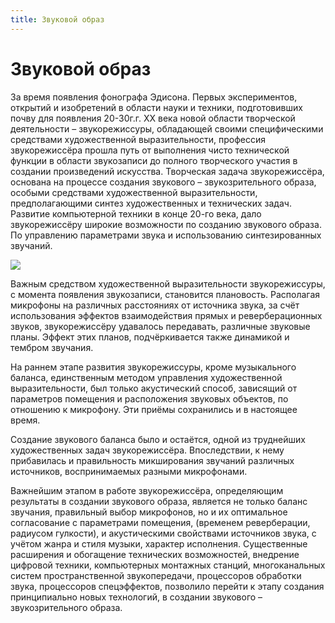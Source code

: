 ```yaml
---
title: Звуковой образ
---
```


# Звуковой образ

За время появления фонографа Эдисона. Первых экспериментов, открытий и изобретений в области науки и техники, подготовивших почву для появления 20-30г.г.  ХХ века новой области  творческой деятельности – звукорежиссуры, обладающей своими специфическими средствами художественной  выразительности, профессия звукорежиссёра прошла путь от выполнения чисто технической функции в области звукозаписи до полного творческого участия в создании произведений искусства. Творческая задача звукорежиссёра, основана на процессе создания звукового – звукозрительного образа, особыми средствами художественной выразительности, предполагающими синтез художественных и технических задач.  Развитие компьютерной техники в конце 20-го века, дало звукорежиссёру широкие  возможности по созданию звукового образа. По управлению параметрами звука и использованию синтезированных звучаний. 

![](photos/recording.jpg)


Важным средством художественной выразительности звукорежиссуры, с момента появления звукозаписи, становится плановость. Располагая микрофоны на различных расстояниях от источника звука, за счёт использования эффектов взаимодействия прямых и реверберационных звуков, звукорежиссёру удавалось передавать, различные звуковые планы. Эффект этих планов, подчёркивается также динамикой и тембром звучания. 

На раннем этапе развития звукорежиссуры, кроме музыкального баланса, единственным методом управления художественной выразительности, был только акустический способ, зависящий от параметров помещения и расположения звуковых объектов, по отношению к микрофону. Эти приёмы сохранились и в настоящее время. 

Создание звукового баланса было и остаётся, одной из труднейших художественных задач звукорежиссёра. Впоследствии, к нему прибавилась  и правильность микширования звучаний различных источников, воспринимаемых разными микрофонами. 

Важнейшим этапом в работе звукорежиссёра, определяющим результаты  в создании звукового образа, является не только баланс звучания, правильный выбор микрофонов, но и их оптимальное согласование с параметрами помещения, (временем реверберации, радиусом гулкости), и акустическими свойствами источников звука, с учётом жанра и стиля музыки, характер исполнения. Существенные расширения и обогащение технических возможностей, внедрение цифровой техники, компьютерных монтажных станций, многоканальных систем пространственной звукопередачи, процессоров обработки звука, процессоров спецэффектов, позволило перейти к этапу создания принципиально новых технологий, в создании звукового – звукозрительного образа.


